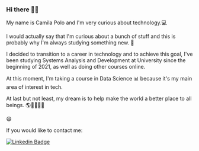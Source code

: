 ### Hi there 🙋‍♀️

<p>My name is Camila Polo and I'm very curious about technology.💻 </p>

<p> I would actually say that I'm curious about a bunch of stuff and this is probably why I'm always studying something new. 🤭</p>


<p>I decided to transition to a career in technology and to achieve this goal, I've been studying Systems Analysis and Development at University since the beginning of 2021, as well as doing other courses online.</p>


<p> At this moment, I'm taking a course in Data Science 📊 because it's my main area of interest in tech. 
  
  
 <p>At last but not least, my dream is to help make the world a better place to all beings. 🌎🦁🌳🙋‍♀️</p>
  😄
  
 If you would like to contact me:



[![Linkedin Badge](https://img.shields.io/badge/-LinkedIn-blue?style=flat-square&logo=Linkedin&logoColor=white&link=https://www.linkedin.com/in/camilaspolo/)](https://www.linkedin.com/in/camilaspolo/)

<!--
**camilasp/camilasp** is a ✨ _special_ ✨ repository because its `README.md` (this file) appears on your GitHub profile.

Here are some ideas to get you started:

- 🔭 I’m currently working on ...
- 🌱 I’m currently learning ...
- 👯 I’m looking to collaborate on ...
- 🤔 I’m looking for help with ...
- 💬 Ask me about ...
- 📫 How to reach me: ...
- 😄 Pronouns: ...
- ⚡ Fun fact: ...
-->

